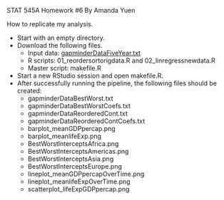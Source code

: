 STAT 545A Homework #6
By Amanda Yuen

How to replicate my analysis.

* Start with an empty directory.
* Download the following files.
  - Input data: [gapminderDataFiveYear.txt](https://raw.github.com/amandammor/STAT545A-Homework-6/master/gapminderDataFiveYear.txt)
  - R scripts: 01_reordersortorigdata.R and 02_linregressnewdata.R
  - Master script: makefile.R 
* Start a new RStudio session and open makefile.R.
* After successfully running the pipeline, the following files should be created:
  - gapminderDataBestWorst.txt  
  - gapminderDataBestWorstCoefs.txt
  - gapminderDataReorderedCont.txt
  - gapminderDataReorderedContCoefs.txt
  - barplot_meanGDPpercap.png
  - barplot_meanlifeExp.png
  - BestWorstInterceptsAfrica.png
  - BestWorstInterceptsAmericas.png
  - BestWorstInterceptsAsia.png
  - BestWorstInterceptsEurope.png
  - lineplot_meanGDPpercapOverTime.png
  - lineplot_meanlifeExpOverTime.png
  - scatterplot_lifeExpGDPpercap.png

